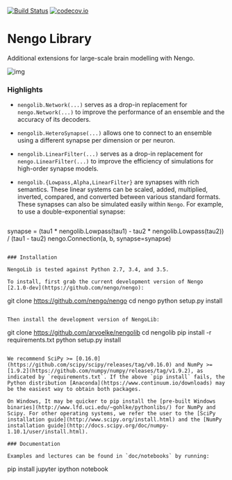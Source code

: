 [![Build Status](https://travis-ci.org/arvoelke/nengolib.svg?branch=master)](https://travis-ci.org/arvoelke/nengolib) [![codecov.io](https://codecov.io/github/arvoelke/nengolib/coverage.svg?branch=master)](https://codecov.io/github/arvoelke/nengolib?branch=master)

# Nengo Library
Additional extensions for large-scale brain modelling with Nengo.

![img](http://i.imgur.com/moZPzUi.png)

### Highlights
 - `nengolib.Network(...)` serves as a drop-in replacement for `nengo.Network(...)` to improve the performance of an ensemble and the accuracy of its decoders.
 - `nengolib.HeteroSynapse(...)` allows one to connect to an ensemble using a different synapse per dimension or per neuron.
 - `nengolib.LinearFilter(...)` serves as a drop-in replacement for `nengo.LinearFilter(...)` to improve the efficiency of simulations for high-order synapse models.
 - `nengolib.{Lowpass,Alpha,LinearFilter}` are synapses with rich semantics. These linear systems can be scaled, added, multiplied, inverted, compared, and converted between various standard formats. These synapses can also be simulated easily within `Nengo`. For example, to use a double-exponential synapse:

    ```
synapse = (tau1 * nengolib.Lowpass(tau1) - tau2 * nengolib.Lowpass(tau2)) / (tau1 - tau2)
nengo.Connection(a, b, synapse=synapse)
```

### Installation

NengoLib is tested against Python 2.7, 3.4, and 3.5.

To install, first grab the current development version of Nengo [2.1.0-dev](https://github.com/nengo/nengo):
```
git clone https://github.com/nengo/nengo
cd nengo
python setup.py install
```

Then install the development version of NengoLib:
```
git clone https://github.com/arvoelke/nengolib
cd nengolib
pip install -r requirements.txt
python setup.py install
```

We recommend SciPy >= [0.16.0](https://github.com/scipy/scipy/releases/tag/v0.16.0) and NumPy >= [1.9.2](https://github.com/numpy/numpy/releases/tag/v1.9.2), as indicated by `requirements.txt`. If the above `pip install` fails, the Python distribution [Anaconda](https://www.continuum.io/downloads) may be the easiest way to obtain both packages.

On Windows, It may be quicker to pip install the [pre-built Windows binaries](http://www.lfd.uci.edu/~gohlke/pythonlibs/) for NumPy and Scipy. For other operating systems, we refer the user to the [SciPy installation guide](http://www.scipy.org/install.html) and the [NumPy installation guide](http://docs.scipy.org/doc/numpy-1.10.1/user/install.html).

### Documentation

Examples and lectures can be found in `doc/notebooks` by running:
```
pip install jupyter
ipython notebook
```
